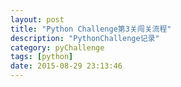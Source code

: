 ```yaml
---
layout: post
title: "Python Challenge第3关闯关流程"
description: "PythonChallenge记录"
category: pyChallenge
tags: [python]
date: 2015-08-29 23:13:46
---
```

